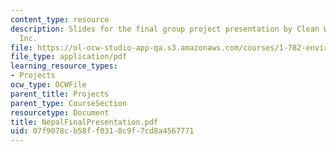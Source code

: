 ```yaml
---
content_type: resource
description: Slides for the final group project presentation by Clean Waters for Nepal,
  Inc.
file: https://ol-ocw-studio-app-qa.s3.amazonaws.com/courses/1-782-environmental-engineering-masters-of-engineering-project-fall-2003-spring-2004/07f9078cb58ff0318c9f7cd8a4567771_NepalFinalPresentation.pdf
file_type: application/pdf
learning_resource_types:
- Projects
ocw_type: OCWFile
parent_title: Projects
parent_type: CourseSection
resourcetype: Document
title: NepalFinalPresentation.pdf
uid: 07f9078c-b58f-f031-8c9f-7cd8a4567771
---
```

